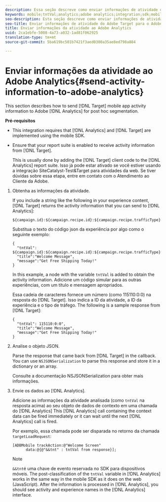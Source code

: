 ```yaml
---
description: Essa seção descreve como enviar informações de atividade do aplicativo para dispositivos móveis do Target para o Adobe Analytics para segmentação postAdHoc.
keywords: mobile;tntVal;analytics;adobe analytics;integration;sdk;mobile sdk;
seo-description: Esta seção descreve como enviar informações de atividade do aplicativo móvel do Adobe Target para o Adobe Analytics para segmentação postAhoc.
seo-title: Enviar informações de atividade do Adobe Target para o Adobe Analytics
title: Enviar informações da atividade ao Adobe Analytics
uuid: 2ca1ebfe-5008-4a73-a032-1ad81f062925
translation-type: tm+mt
source-git-commit: 5ba619bc501b7421f3aed0300a35ae8ed798a884

---
```



# Enviar informações da atividade ao Adobe Analytics{#send-activity-information-to-adobe-analytics}

This section describes how to send [!DNL Target] mobile app activity information to Adobe [!DNL Analytics] for post hoc segmentation.

**Pré-requisitos**

* This integration requires that [!DNL Analytics] and [!DNL Target] are implemented using the mobile SDK.
* Ensure that your report suite is enabled to receive activity information from [!DNL Target].

   This is usually done by adding the [!DNL Target] client code to the [!DNL Analytics] report suite. Isso já pode estar ativado se você estiver usando a integração SiteCatalyst-Test&amp;Target para atividades da web. Se tiver dúvidas sobre essa etapa, entre em contato com o Atendimento ao Cliente da Adobe.

1. Obtenha as informações da atividade.

   If you include a string like the following in your experience content, [!DNL Target] returns the activity information that you can send to [!DNL Analytics]:

   ```
   ${campaign.id}:${campaign.recipe.id}:${campaign.recipe.trafficType}
   ```

   Substitua o texto do código json da experiência por algo como o seguinte exemplo:

   ```
   { 
     "tntVal": ${campaign.id}:${campaign.recipe.id}:${campaign.recipe.trafficType}", 
     "title":"Welcome Message", 
     "message":"Get Free Shipping Today!" 
   }
   ```

   In this example, a node with the variable `tntVal` is added to obtain the activity information. Adicione um código simular para as outras experiências, com um título e mensagem apropriados.

   Essa cadeia de caracteres fornece um número (como 115110:0:0) na resposta do [!DNL Target]. Isso indica a ID da atividade, a ID da experiência e o tipo de tráfego. The following is a sample response from [!DNL Target]:

   ```
   { 
     "tntVal": 115110:0:0", 
     "title":"Welcome Message", 
     "message":"Get Free Shipping Today!" 
   }
   ```

1. Analise o objeto JSON.

   Parse the response that came back from [!DNL Target] in the callback. You can use `NSJSONSerialization` to parse this response and store it in a dictionary or an array.

   Consulte a documentação [](https://developer.apple.com/library/ios/documentation/Foundation/Reference/NSJSONSerialization_Class/#//apple_ref/occ/clm/NSJSONSerialization/JSONObjectWithData:options:error) NSJSONSerialization para obter mais informações.

1. Envie os dados ao [!DNL Analytics].

   Adicione as informações da atividade analisada (como `tntVal` na resposta acima) ao seu objeto de dados de contexto em uma chamada do [!DNL Analytics] This [!DNL Analytics] call containing the context data can be fired immediately or it can wait until the next [!DNL Analytics] call is fired.

   Por exemplo, essa chamada pode ser disparada no retorno da chamada `targetLoadRequest`:

   ```
   [ADBMobile trackAction:@"Welcome Screen"  
         data:@{@"&&tnt" : tntVal from response}];
   ```

   >[!NOTE]
   >
   >`&&tnt`é uma chave de evento reservada no SDK para dispositivos móveis. The post-classification of the `tntVal` variable in [!DNL Analytics] works in the same way in the mobile SDK as it does on the web (JavaScript). After the information is processed in [!DNL Analytics], you should see activity and experience names in the [!DNL Analytics] interface.

